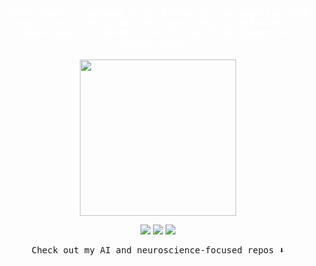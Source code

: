 ### 

<h4 align="center" style="color:white;"><samp> Hello there 👋, welcome to my Github! I'm an aspiring tech mogul, part-time junior developer, and AI enthusiast 🤖. Exploring the realms of Artificial Intelligence and Neuroscience 🔬 </samp></h4>

<p align="center">
  <img width="250" src="https://media.giphy.com/media/9fSlTJX91jWcvDvDsK/giphy.gif">
</p>


<p align="center">
  <a href= "https://dev.to/YourUsername"><img src="https://img.icons8.com/windows/32/ffffff/dev.png"/></a>
  <a href= "https://twitter.com/YourTwitterHandle"><img src="https://img.icons8.com/material-outlined/32/ffffff/twitter.png"/></a>
  <a href= "https://ko-fi.com/YourKoFiAccount"><img src="https://img.icons8.com/pastel-glyph/32/ffffff/like--v1.png"/></a>
</p>

<p align="center"><samp>
Check out my AI and neuroscience-focused repos ⬇️ 
  </samp>
</p>

<!-- ![](https://visitor-badge.glitch.me/badge?page_id=kalyanamdewri.kalyanamdewri)
 -->
<!--
**kalyanamdewri/kalyanamdewri** is a ✨ _special_ ✨ repository because its `README.md` (this file) appears on your GitHub profile.

Here are some ideas to get you started:

- 🔭 I’m currently working on ...
- 🌱 I’m currently learning ...
- 👯 I’m looking to collaborate on ...
- 🤔 I’m looking for help with ...
- 💬 Ask me about ...
- 📫 How to reach me: ...
- 😄 Pronouns: ...
- ⚡ Fun fact: ...
-->
